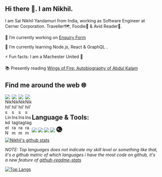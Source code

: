 ## Hi there 👋. I am Nikhil.

I am Sai Nikhil Yandamuri from India, working as Software Engineer at Cerner Corporation. Traveller:world_map:, Foodie:curry: & Avid Reader:open_book:.

🔭 I’m currently working on [Enquiry Form](https://github.com/SaiNikhilYandamuri/Enquiry-Form)

🌱 I’m currently learning Node.js, React & GraphQL . 

⚡ Fun facts: I am a Machester United :imp:

:books: Presently reading [Wings of Fire: Autobiography of Abdul Kalam](https://www.amazon.in/Wings-Fire-Autobiography-Abdul-Kalam/dp/8173711461)
              

## Find me around the web :globe_with_meridians:
<a href="https://www.linkedin.com/in/sai-nikhil-y-928184140/">
  <img align="left" alt="Nikhil's LinkdeIN" width="22px" src="https://cdn.jsdelivr.net/npm/simple-icons@v3/icons/linkedin.svg" />
</a>

<a href="https://www.instagram.com/helloitsnikhil/">
  <img align="left" alt="Nikhil's Instagram" width="22px" src="https://cdn.jsdelivr.net/npm/simple-icons@v3/icons/instagram.svg" />
</a>

<a href="https://medium.com/@nikhi.yandamuri">
  <img align="left" alt="Nikhil's Instagram" width="22px" src="https://cdn.jsdelivr.net/npm/simple-icons@3.5.0/icons/medium.svg" />
</a>

<a href="https://www.hackerrank.com/sainikhily">
  <img align="left" alt="Nikhil's Instagram" width="22px" src="https://cdn.jsdelivr.net/npm/simple-icons@3.5.0/icons/hackerrank.svg" />
</a>

<br />
<br />



## Language & Tools:  

<code><img height="20" src="https://cdn.jsdelivr.net/npm/simple-icons@3.5.0/icons/java.svg"></code>
<code><img height="20" src="https://cdn.jsdelivr.net/npm/simple-icons@3.5.0/icons/microsoftsqlserver.svg"></code>
<code><img height="20" src="https://cdn.jsdelivr.net/npm/simple-icons@3.5.0/icons/chef.svg"></code>
<code><img height="20" src="https://cdn.jsdelivr.net/npm/simple-icons@3.5.0/icons/git.svg"></code>
<code><img height="20" src="https://raw.githubusercontent.com/github/explore/80688e429a7d4ef2fca1e82350fe8e3517d3494d/topics/terminal/terminal.png"></code>




[![Nikhil's github stats](https://github-readme-stats.vercel.app/api?username=sainikhilyandamuri&show_icons=true&theme=tokyonight)](https://github.com/anuraghazra/github-readme-stats)


*NOTE: Top languages does not indicate my skill level or something like that, it's a github metric of which languages i have the most code on github, it's a new feature of [github-readme-stats](https://github.com/anuraghazra/github-readme-stats)*

[![Top Langs](https://github-readme-stats.vercel.app/api/top-langs/?username=sainikhilyandamuri&layout=compact&theme=tokyonight)](https://github.com/anuraghazra/github-readme-stats)


<!--
**SaiNikhilYandamuri/SaiNikhilYandamuri** is a ✨ _special_ ✨ repository because its `README.md` (this file) appears on your GitHub profile.

Here are some ideas to get you started:

- 🔭 I’m currently working on ...
- 🌱 I’m currently learning ...
- 👯 I’m looking to collaborate on ...
- 🤔 I’m looking for help with ...
- 💬 Ask me about ...
- 📫 How to reach me: ...
- 😄 Pronouns: ...
- ⚡ Fun fact: ...
<code><img height="20" src="https://raw.githubusercontent.com/github/explore/5c058a388828bb5fde0bcafd4bc867b5bb3f26f3/topics/graphql/graphql.png"></code>
<code><img height="20" src="https://raw.githubusercontent.com/github/explore/80688e429a7d4ef2fca1e82350fe8e3517d3494d/topics/nodejs/nodejs.png"></code>


### **Get in Touch**
- **LinkedIn - 

[![Top Langs](https://github-readme-stats.vercel.app/api/top-langs/?username=sainikhilyandamuri&layout=compact)](https://github.com/anuraghazra/github-readme-stats)
-->
